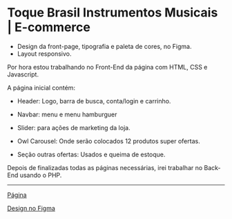 # Toque Brasil Instrumentos Musicais | E-commerce

- Design da front-page, tipografia e paleta de cores, no Figma.
- Layout responsivo.

Por hora estou trabalhando no Front-End da página com HTML, CSS e Javascript.

A página inicial contém:

- Header: Logo, barra de busca, conta/login e carrinho.

- Navbar: menu e menu hamburguer

- Slider: para ações de marketing da loja.

- Owl Carousel: Onde serão colocados 12 produtos super ofertas.

- Seção outras ofertas: Usados e queima de estoque.

Depois de finalizadas todas as páginas necessárias, irei trabalhar no Back-End usando o PHP.

---
[Página](https://ducabelo.github.io/toque-brasil/)

[Design no Figma](https://www.figma.com/file/N7YloeNxZx2tSxQ2pKmjAY/Toque-Brasil?node-id=0%3A1)

